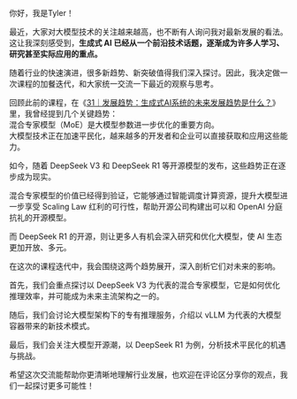 你好，我是Tyler！

最近，大家对大模型技术的关注越来越高，也不断有人询问我对最新发展的看法。这让我深刻感受到，**生成式 AI 已经从一个前沿技术话题，逐渐成为许多人学习、研究甚至实际应用的重点。**

随着行业的快速演进，很多新趋势、新突破值得我们深入探讨。因此，我决定做一次课程的加餐迭代，和大家统一交流一下最近的观察与思考。

回顾此前的课程，在《[31｜发展趋势：生成式AI系统的未来发展趋势是什么？](https://time.geekbang.org/column/article/720951)》里，我曾经提到几个关键趋势：  
混合专家模型（MoE）是大模型参数进一步优化的重要方向。  
大模型技术正在加速平民化，越来越多的开发者和企业可以直接获取和应用这些能力。

如今，随着 DeepSeek V3 和 DeepSeek R1 等开源模型的发布，这些趋势正在逐步成为现实。

混合专家模型的价值已经得到验证，它能够通过智能调度计算资源，提升大模型进一步享受 Scaling Law 红利的可行性，帮助开源公司构建出可以和 OpenAI 分庭抗礼的开源模型。

而 DeepSeek R1 的开源，则让更多人有机会深入研究和优化大模型，使 AI 生态更加开放、多元。

在这次的课程迭代中，我会围绕这两个趋势展开，深入剖析它们对未来的影响。

首先，我们会重点探讨以 DeepSeek V3 为代表的混合专家模型，它是如何优化推理效率，并可能成为未来主流架构之一的。

随后，我们会讨论大模型架构下的专有推理服务，介绍以 vLLM 为代表的大模型容器带来的新技术模式。

最后，我们会关注大模型开源潮，以 DeepSeek R1 为例，分析技术平民化的机遇与挑战。

希望这次交流能帮助你更清晰地理解行业发展，也欢迎在评论区分享你的观点，我们一起探讨更多可能性！